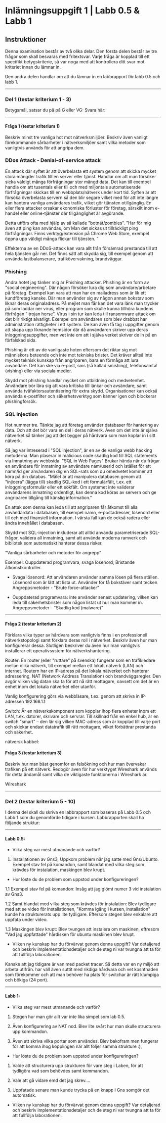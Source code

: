 # Inlämningsuppgift 1 | Labb 0.5 & Labb 1

## Instruktioner

Denna examination består av två olika delar. Den första delen består av tre frågor som skall besvaras med fritextsvar. Varje fråga är kopplad till ett specifikt betygskriterie, så var noga med att kontrollera ditt svar mot kriteriet innan du lämnar in.

Den andra delen handlar om att du lämnar in en labbrapport för labb 0.5 och labb 1.

---

### Del 1 (testar kriterium 1 - 3)

Betygsmål, satsar du på på G eller VG:
Svara här:

---

#### Fråga 1 (testar kriterium 1)
Beskriv minst tre vanliga hot mot nätverksmiljöer. Beskriv även vanligt förekommande sårbarheter i nätverksmiljöer samt vilka metoder som vanligtvis används för att angripa dem.

### DDos Attack - Denial-of-service attack

En attack där syftet är att överbelasta ett system genom att skicka mycket stora mängder trafik till en server eller tjänst. Handlar om att man försöker sicka väldigt många förfrågningar stor mängd data.  Det kan till exempel handla om att tusentals eller till och med miljontals automatiserade förfrågningar skickas till en webbplats/nätverk under kort tid. Syften är att försöka överbelasta servern så den blir segare vilket med för att inte längre kan hantera vanliga användares trafik, vilket gör tjänsten otillgänglig. En eller flera attacker orsakar ekonomiska förluster för företag, särskilt inom e-handel eller online-tjänster där tillgänglighet är avgörande.

Detta utförs ofta med hjälp av så kallade "botnät/zombies".  ”Har för mig även att ping kan användas, om Man det sickas ut tillräckligt ping förfrågningar. Finns verktyg/extension på Chrome Web Store, exempel öppna upp väldigt många flickar till tjänsten. ”

Effekterna av en DDoS-attack kan vara allt från försämrad prestanda till att hela tjänsten går ner. Det finns sätt att skydda sig, till exempel genom att använda lastbalanserare, trafikövervakning, brandväggar.

### Phishing

Andra hotet jag tänker mig är Phishing attacker. Phishing är en form av "social engineering". Där någon försöker lura dig som användare/arbetare på företag. Exempel kan vara att man har en mailadress som är lik ett kundföretag kanske. Där man använder sig av någon annan bokstav som liknar deras originaladress. På mejlet man får kan det vara länk man trycker på som laddar ner virus, eller program som skulle kunna tillhöra kundens förfrågan ” trojan horse”. Virus i sin tur kan leda till ransomware attack om det blir riktigt alvarligt. Exempel om användaren som blev drabbat har administration rättigheter i ett system. De kan även få tag i uppgifter genom att skapa upp liknande hemsidor där då användaren skriver upp deras inloggningsuppgifter, men vet inte om att i själva verket skriver de in på en förfalskad sida.

Phishing är ett av de vanligaste hoten eftersom det riktar sig mot människors beteende och inte mot tekniska brister. Det kräver alltså inte mycket teknisk kunskap från angriparen, bara en förmåga att lura användare. Det kan ske via e-post, sms (så kallad smishing), telefonsamtal (vishing) eller via sociala medier.

Skydd mot phishing handlar mycket om utbildning och medvetenhet. Användare bör lära sig att vara kritiska till länkar och avsändare, samt använda tvåfaktorsautentisering för extra skydd. Organisationer kan också använda e-postfilter och säkerhetsverktyg som känner igen och blockerar phishingförsök.


### SQL injection

Hot nummer tre. Tänkte jag att företag använder databaser för hantering av data. Och att det bör vara en del i deras nätverk. Även om det inte är själva nätverket så tänker jag att det bygger på hårdvara som man koplar in i sitt nätverk. 

Så jag var intreserad i "SQL injection", är en av de vanliga webb hacking metoderna. Man plaserar in malicious code skadlig kod till SQL statements via Inmatning av webbsida. "SQL in Web Pages" Brukar hända när du frågar en användare för inmatning av användare nam/userid och istället för ett namn/id ger användaren dig en SQL-sats som du omedvetet kommer att köra på din databas. "Målet är att manipulera databasen genom att "injicera" (lägga till) skadlig SQL-kod i ett formulärfält, t.ex. ett inloggningsformulär eller ett sökfält. Om systemet inte validerar användarens inmatning ordentligt, kan denna kod köras av servern och ge angriparen tillgång till känslig information."

En attak som denna kan leda till att angriparen får åtkomst till alla användardata i databasen, till exempel namn, e-postadresser, lösenord eller till och med finansiell information. I värsta fall kan de också radera eller ändra innehållet i databasen.

Skydd mot SQL-injection inkluderar att alltid använda parametriserade SQL-frågor, validera all inmatning, samt att använda moderna ramverk och bibliotek som automatiskt hanterar dessa risker.


"Vanliga sårbarheter och metoder för angrepp"

Exempel: Ouppdaterad programvara, svaga lösenord, Bristande åtkomstkontroller.

- Svaga lösenord: Att användaren använder samma lösen på flera ställen. Lösenord som är lätt att lista ut. Använder för få bokstäver samt tecken. Angreppsmetoder - "Brute force-attacker"

- Ouppdaterad programvara: inte använder senast updatering, vilken kan leda till säkerhetsbrister som någon listat ut hur man kommer in. Angreppsmetoder - "Skadlig kod (malware)"


---

#### Fråga 2 (testar kriterium 2)
Förklara vilka typer av hårdvara som vanligtvis finns i en professionell nätverkstopologi samt förklara deras roll i nätverket. Beskriv även hur man konfigurerar dessa. Slutligen beskriver du även hur man vanligtvis installerar ett operativsystem för nätverkshantering.

Router: En router (eller "ruttare" på svenska) fungerar som en trafikledare mellan olika nätverk, till exempel mellan ett lokalt nätverk (LAN) och internet. Routern har en IP-adress på det lokala nätverket och hanterar adressering, NAT (Network Address Translation) och brandväggsregler. Den avgör vilken väg datan ska ta för att nå rätt mottagare, oavsett om det är en enhet inom det lokala nätverket eller utanför.

Vanlig konfigurering görs via webbläsare, t.ex. genom att skriva in IP-adressen 192.168.1.1

Switch: Är en nätverkskomponent som kopplar ihop flera enheter inom ett LAN, t.ex. datorer, skrivare och servrar. Till skillnad från en enkel hub, är en switch "smart" – den lär sig vilken MAC-adress som är kopplad till varje port och skickar endast datatrafik till rätt mottagare, vilket förbättrar prestanda och säkerhet.

nätversk kabbel: 

#### Fråga 3 (testar kriterium 3)
Beskriv hur man bäst genomför en felsökning och hur man övervakar trafiken på ett nätverk. Redogör även för hur verktyget Wireshark används för detta ändamål samt vilka de viktigaste funktionerna i Wireshark är.


Wireshark

---

### Del 2 (testar kriterium 5 - 10)
I denna del skall du skriva en labbrapport som baseras på Labb 0.5 och Labb 1 som du genomförde tidigare i kursen. Labbrapporten skall ha följande struktur:

---

#### Labb 0.5:

- Vilka steg var mest utmanande och varför?

1. Installationen av Gns3,
Uppkom problem när jag satte med Gns/Ubunto. Exempel stav fel på komandon, samt blandat med vilka steg som krävdes för instalation, maskingen blev krupt. 
  
- Hur löste du de problem som uppstod under konfigureringen?

1.1 Exempel stav fel på komandon:
Insåg att jag glömt numer 3 vid instalation av Gns3.

1.2 Samt blandat med vilka steg som krävdes för instalation:
Blev tydligare med att se video för installationen, "Komma igång i kursen, installation" kunde ha strukturerats upp lite tydligare. Eftersom stegen blev enkalare att uppfata under video. 

1.3 Maskingen blev krupt: Blev tvungen att instalera om maskinen, eftresom "Vad jag uppfattade" hårdisken för ubuntu maskinen blev krupt. 



- Vilken ny kunskap har du förvärvat genom denna uppgift? Var detaljerad och beskriv implementationsdetaljer och de steg ni var tvungna att ta för att fullfölja laborationen.

Kanske att jag tidigare är van med packet tracer. Så detta var en ny miljö att arbeta utifrån. har väll även suttit med rikdiga hårdvara och vet kosntnaden som förekommer och att man behöver ha plats för switchar är rätt klumpiga och bökiga (24 port).


---

#### Labb 1:

- Vilka steg var mest utmanande och varför?

1. Stegen hur man gör allt var inte lika simpel som lab 0.5.

2. Även konfigurering av NAT nod. Blev lite svårt hur man skulle structurera upp kommandon.

3. Även att skriva vilka portar som användes. Blev bakofram men fungerar för att komma ihog kopplingen när allt följer samma strukture :),

- Hur löste du de problem som uppstod under konfigureringen?

1. Valde att structurera upp strukturen för vare steg i Laben, för att tydligöra vad som behövdes samt kommandon.

3. Vale att gå vidare emd det jag skrev....

3. Uppfatade senare man kunde trycka på en knapp i Gns somgör det automatisk.


- Vilken ny kunskap har du förvärvat genom denna uppgift? Var detaljerad och beskriv implementationsdetaljer och de steg ni var tvungna att ta för att fullfölja laborationen.
